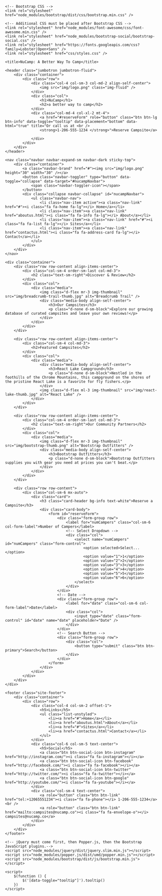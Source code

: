 <!DOCTYPE html>
<html lang="en">

<head>
    <!-- Required meta tags always come first -->
    <meta charset="utf-8"/>
    <meta name="viewport" content="width=device-width, initial-scale=1" />

    <!-- Bootstrap CSS -->
    <link rel="stylesheet" href="node_modules/bootstrap/dist/css/bootstrap.min.css" />

    <!-- Additional CSS must be placed after Bootstrap CSS -->
    <link rel="stylesheet" href="node_modules/font-awesome/css/font-awesome.min.css" />
    <link rel="stylesheet" href="node_modules/bootstrap-social/bootstrap-social.css" />
    <link rel="stylesheet" href="https://fonts.googleapis.com/css?family=Lobster|Open+Sans" />
    <link rel="stylesheet" href="css/styles.css" />

    <title>NuCamp: A Better Way To Camp</title>
</head>

<body>

    <header class="jumbotron jumbotron-fluid">
        <div class="container">
            <div class="row">
                <div class="col-4 col-sm-3 col-md-2 align-self-center">
                    <img src="img/logo.png" class="img-fluid" />
                </div>
                <div class="col">
                    <h1>NuCamp</h1>
                    <h2>a better way to camp</h2>
                </div>
                <div class="col-md-4 col-xl-2 mt-4">
                    <a href="#reserveForm" role="button" class="btn btn-lg btn-info" data-toggle="tooltip" data-placement="bottom" data-html="true" title="Or call us at <br /> 
                    <strong>1-206-555-1234 </strong>">Reserve Campsite</a>
                
                </div>
            </div>
        </div>
    </header>

    <nav class="navbar navbar-expand-sm navbar-dark sticky-top">
        <div class="container">
            <a class="navbar-brand" href="#"><img src="img/logo.png" height="30" width="30" /></a>
            <button class="navbar-toggler" type="button" data-toggle="collapse" data-target="#nucampNavbar">
                <span class="navbar-toggler-icon"></span>
            </button>
            <div class="collapse navbar-collapse" id="nucampNavbar">
                <ul class="navbar-nav">
                    <li class="nav-item active"><a class="nav-link" href="#"><i class="fa fa-home fa-lg"></i> Home</a></li>
                    <li class="nav-item"><a class="nav-link" href="aboutus.html"><i class="fa fa-info fa-lg"></i> About</a></li>
                    <li class="nav-item"><a class="nav-link" href="#"><i class="fa fa-list fa-lg"></i> Sites</a></li>
                    <li class="nav-item"><a class="nav-link" href="contactus.html"><i class="fa fa-address-card fa-lg"></i> Contact</a></li>
                </ul>
            </div>
        </div>
    </nav>

    <div class="container">
        <div class="row row-content align-items-center">
            <div class="col-sm-4 order-sm-last col-md-3">
                <h2 class="text-sm-right">Discover & Review</h2>
            </div>
            <div class="col">
                <div class="media">
                    <img class="d-flex mr-3 img-thumbnail" src="img/breadcrumb-trail-thumb.jpg" alt="Breadcrumb Trail" />
                    <div class="media-body align-self-center">
                        <h3>Our Campsites</h3>
                        <p class="d-none d-sm-block">Explore our growing database of curated campsites and leave your own reviews!</p>
                    </div>
                </div>
            </div>
        </div>

        <div class="row row-content align-items-center">
            <div class="col-sm-4 col-md-3">
                <h2>Featured Campsites</h2>
            </div>
            <div class="col">
                <div class="media">
                    <div class="media-body align-self-center">
                        <h3>React Lake Campground</h3>
                        <p class="d-none d-sm-block">Nestled in the foothills of the Chrome Mountains, this campground on the shores of the pristine React Lake is a favorite for fly fishers.</p>
                    </div>
                    <img class="d-flex ml-3 img-thumbnail" src="img/react-lake-thumb.jpg" alt="React Lake" />
                </div>
            </div>
        </div>

        <div class="row row-content align-items-center">
            <div class="col-sm-4 order-sm-last col-md-3">
                <h2 class="text-sm-right">Our Community Partners</h2>
            </div>
            <div class="col">
                <div class="media">
                    <img class="d-flex mr-3 img-thumbnail" src="img/bootstrap-thumb.png" alt="Bootstrap Outfitters" />
                    <div class="media-body align-self-center">
                        <h3>Bootstrap Outfitters</h3>
                        <p class="d-none d-sm-block">Bootstrap Outfitters supplies you with gear you need at prices you can't beat.</p>
                    </div>
                </div>
            </div>
        </div>

        <div class="row row-content">
            <div class="col-sm-6 mx-auto">
                <div class="card">
                    <h3 class="card-header bg-info text-white">Reserve a Campsite</h3>
                    <div class="card-body">
                        <form id="reserveForm">
                            <div class="form-group row">
                                <label for="numCampers" class="col-sm-6 col-form-label">Number of Campers</label>
                                <!-- Select Dropdown -->
                                <div class="col">
                                    <select name="numCampers" id="numCampers" class="form-control">
                                        <option selected>Select...</option>
                                        <option value="1">1</option>
                                        <option value="2">2</option>
                                        <option value="3">3</option>
                                        <option value="4">4</option>
                                        <option value="5">5</option>
                                        <option value="6">6</option>
                                    </select>
                                </div>
                            </div>
                            <!-- Date -->
                            <div class="form-group row">
                                <label for="date" class="col-sm-6 col-form-label">Date</label>
                                <div class="col">   
                                    <input type="date" class="form-control" id="date" name="date" placeholder="Date" />
                                </div>
                            </div>
                            <!-- Search Button -->
                            <div class="form-group row">
                                <div class="col">
                                    <button type="submit" class="btn btn-primary">Search</button>
                                </div>
                            </div>
                        </form>
                    </div>
                </div>
            </div>
        </div>
    </div>

    <footer class="site-footer">
        <div class="container">
            <div class="row">
                <div class="col-4 col-sm-2 offset-1">
                    <h5>Links</h5>
                    <ul class="list-unstyled">
                        <li><a href="#">Home</a></li>
                        <li><a href="aboutus.html">About</a></li>
                        <li><a href="#">Sites</a></li>
                        <li><a href="contactus.html">Contact</a></li>
                    </ul>
                </div>
                <div class="col-6 col-sm-5 text-center">
                    <h5>Social</h5>
                    <a class="btn btn-social-icon btn-instagram" href="http://instagram.com/"><i class="fa fa-instagram"></i></a>
                    <a class="btn btn-social-icon btn-facebook" href="http://facebook.com/"><i class="fa fa-facebook"></i></a>
                    <a class="btn btn-social-icon btn-twitter" href="http://twitter.com/"><i class="fa fa-twitter"></i></a>
                    <a class="btn btn-social-icon btn-google" href="http://youtube.com/"><i class="fa fa-youtube"></i></a>
                </div>
                <div class="col-sm-4 text-center">
                    <a role="button" class="btn btn-link" href="tel:+12065551234"><i class="fa fa-phone"></i> 1-206-555-1234</a><br />
                    <a role="button" class="btn btn-link" href="mailto:campsites@nucamp.co"><i class="fa fa-envelope-o"></i> campsites@nucamp.co</a>
                </div>
            </div>
        </div>
    </footer>

    <!-- jQuery must come first, then Popper.js, then the Bootstrap JavaScript plugins.-->
    <script src="node_modules/jquery/dist/jquery.slim.min.js"></script>
    <script src="node_modules/popper.js/dist/umd/popper.min.js"></script>
    <script src="node_modules/bootstrap/dist/js/bootstrap.min.js"></script>

    <script>
        $(function () {
            $('[data-toggle="tooltip"]').tooltip()
        })
    </script>

</body>

</html>
